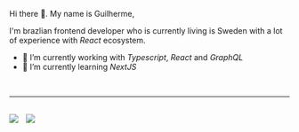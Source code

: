 Hi there 👋. My name is Guilherme,

I'm brazlian frontend developer who is currently living is Sweden with a lot of experience with _React_ ecosystem.

- 🔭 I’m currently working with _Typescript_, _React_ and _GraphQL_
- 🌱 I’m currently learning _NextJS_

<br />

---

<br />

<div style="display: flex; flex-wrap: wrap; gap: 1em; align-items: ba;">
  <a href="https://github.com/anuraghazra/github-readme-stats#github-stats-card">
    <img src="https://github-readme-stats.vercel.app/api?username=guilhermespopolin&count_private=true&show_icons=true&hide=stars&theme=react" />
  </a>

  <a href="https://github.com/anuraghazra/github-readme-stats#top-languages-card">
    <img src="https://github-readme-stats.vercel.app/api/top-langs/?username=guilhermespopolin&layout=compact&theme=react" />
  </a>
</div>
